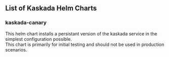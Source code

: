 ## List of Kaskada Helm Charts

### kaskada-canary

This helm chart installs a persistant version of the kaskada service in the simplest configuration possible.  
This chart is primarily for initial testing and should not be used in production scenarios.
